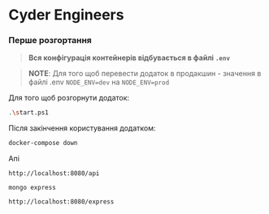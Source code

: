 # Cyder Engineers

### Перше розгортання

> **Вся конфігурація контейнерів відбувається в файлі `.env`**

> **NOTE**: Для того щоб перевести додаток в продакшин - значення в файлі .env `NODE_ENV=dev` на `NODE_ENV=prod`

Для того щоб розгорнути додаток:

```bash
.\start.ps1
```


Після закінчення користування додатком:
```bash
docker-compose down
```
 

Апі 

```
http://localhost:8080/api
```

`mongo express` 

```
http://localhost:8080/express
```
